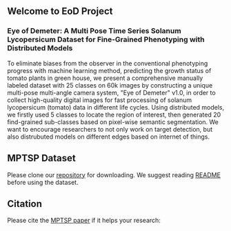 ## Welcome to EoD Project 
### Eye of Demeter: A Multi Pose Time Series Solanum Lycopersicum Dataset for Fine-Grained Phenotyping with Distributed Models

To eliminate biases from the observer in the conventional phenotyping progress with machine learning method, predicting the growth status of tomato plants in green house, we present a comprehensive manually labeled dataset with 25 classes on 60k images by constructing a unique multi-pose multi-angle camera system, "Eye of Demeter" v1.0, in order to collect high-quality digital images for fast processing of solanum lycopersicum (tomato) data in different life cycles. Using distributed models, we firstly used 5 classes to locate the region of interest, then generated 20 find-grained sub-classes based on pixel-wise semantic segmentation. We want to encourage researchers to not only work on target detection, but also distrubuted models on different edges based on internet of things. 


MPTSP Dataset
---------------
Please clone our [repository](https://github.com/0YJ/MPTSTD) for downloading. We suggest reading [README](https://github.com/0YJ/MPTSTD/blob/main/README.md) before using the dataset.

Citation
--------------

Please cite the [MPTSP paper](https://www.ph.com/placeholder.pdf) if it helps your research:
```bibtex

```
